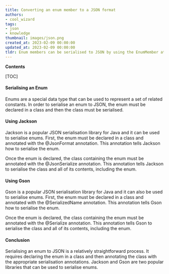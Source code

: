 ```yaml
---
title: Converting an enum member to a JSON format
authors:
- cool_wizard
tags:
- json
- knowledge
thumbnail: images/json.png
created_at: 2023-02-09 00:00:00
updated_at: 2023-02-09 00:00:00
tldr: Enum members can be serialised to JSON by using the EnumMember attribute on the member.
---
```


**Contents**

[TOC]

#### Serialising an Enum

Enums are a special data type that can be used to represent a set of related constants. In order to serialise an enum to JSON, the enum must be declared in a class and then the class must be serialised.

#### Using Jackson

Jackson is a popular JSON serialisation library for Java and it can be used to serialise enums. First, the enum must be declared in a class and annotated with the @JsonFormat annotation. This annotation tells Jackson how to serialise the enum.

Once the enum is declared, the class containing the enum must be annotated with the @JsonSerialize annotation. This annotation tells Jackson to serialise the class and all of its contents, including the enum.

#### Using Gson

Gson is a popular JSON serialisation library for Java and it can also be used to serialise enums. First, the enum must be declared in a class and annotated with the @SerializedName annotation. This annotation tells Gson how to serialise the enum.

Once the enum is declared, the class containing the enum must be annotated with the @Serialize annotation. This annotation tells Gson to serialise the class and all of its contents, including the enum.

#### Conclusion

Serialising an enum to JSON is a relatively straightforward process. It requires declaring the enum in a class and then annotating the class with the appropriate serialisation annotations. Jackson and Gson are two popular libraries that can be used to serialise enums.
